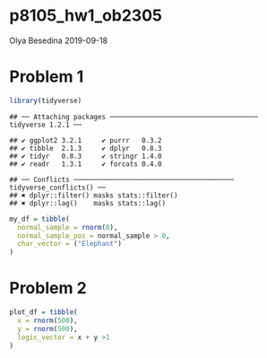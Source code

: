 p8105\_hw1\_ob2305
================
Olya Besedina
2019-09-18

# Problem 1

``` r
library(tidyverse)
```

    ## ── Attaching packages ───────────────────────────────────── tidyverse 1.2.1 ──

    ## ✔ ggplot2 3.2.1     ✔ purrr   0.3.2
    ## ✔ tibble  2.1.3     ✔ dplyr   0.8.3
    ## ✔ tidyr   0.8.3     ✔ stringr 1.4.0
    ## ✔ readr   1.3.1     ✔ forcats 0.4.0

    ## ── Conflicts ──────────────────────────────────────── tidyverse_conflicts() ──
    ## ✖ dplyr::filter() masks stats::filter()
    ## ✖ dplyr::lag()    masks stats::lag()

``` r
my_df = tibble(
  normal_sample = rnorm(8),
  normal_sample_pos = normal_sample > 0,
  char_vector = ("Elephant")
)
```

# Problem 2

``` r
plot_df = tibble(
  x = rnorm(500),
  y = rnorm(500),
  logic_vector = x + y >1
)
```
